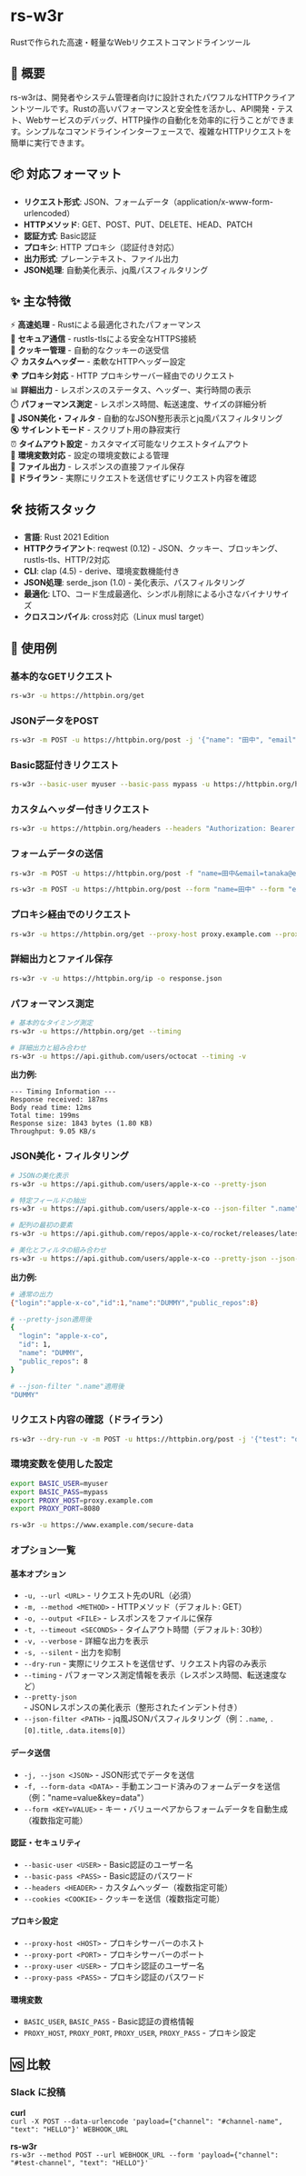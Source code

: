# rs-w3r

Rustで作られた高速・軽量なWebリクエストコマンドラインツール

## 🚀 概要

rs-w3rは、開発者やシステム管理者向けに設計されたパワフルなHTTPクライアントツールです。Rustの高いパフォーマンスと安全性を活かし、API開発・テスト、Webサービスのデバッグ、HTTP操作の自動化を効率的に行うことができます。シンプルなコマンドラインインターフェースで、複雑なHTTPリクエストを簡単に実行できます。

## 📦 対応フォーマット

- **リクエスト形式**: JSON、フォームデータ（application/x-www-form-urlencoded）
- **HTTPメソッド**: GET、POST、PUT、DELETE、HEAD、PATCH
- **認証方式**: Basic認証
- **プロキシ**: HTTP プロキシ（認証付き対応）
- **出力形式**: プレーンテキスト、ファイル出力
- **JSON処理**: 自動美化表示、jq風パスフィルタリング

## ✨ 主な特徴

⚡ **高速処理** - Rustによる最適化されたパフォーマンス  
🔐 **セキュア通信** - rustls-tlsによる安全なHTTPS接続  
🍪 **クッキー管理** - 自動的なクッキーの送受信  
📋 **カスタムヘッダー** - 柔軟なHTTPヘッダー設定  
🌍 **プロキシ対応** - HTTP プロキシサーバー経由でのリクエスト  
📊 **詳細出力** - レスポンスのステータス、ヘッダー、実行時間の表示  
⏱️ **パフォーマンス測定** - レスポンス時間、転送速度、サイズの詳細分析  
🎨 **JSON美化・フィルタ** - 自動的なJSON整形表示とjq風パスフィルタリング  
🔇 **サイレントモード** - スクリプト用の静寂実行  
⏰ **タイムアウト設定** - カスタマイズ可能なリクエストタイムアウト  
🔧 **環境変数対応** - 設定の環境変数による管理  
📁 **ファイル出力** - レスポンスの直接ファイル保存  
🧪 **ドライラン** - 実際にリクエストを送信せずにリクエスト内容を確認

## 🛠️ 技術スタック

- **言語**: Rust 2021 Edition
- **HTTPクライアント**: reqwest (0.12) - JSON、クッキー、ブロッキング、rustls-tls、HTTP/2対応
- **CLI**: clap (4.5) - derive、環境変数機能付き
- **JSON処理**: serde_json (1.0) - 美化表示、パスフィルタリング
- **最適化**: LTO、コード生成最適化、シンボル削除による小さなバイナリサイズ
- **クロスコンパイル**: cross対応（Linux musl target）

## 📖 使用例

### 基本的なGETリクエスト

```bash
rs-w3r -u https://httpbin.org/get
```

### JSONデータをPOST

```bash
rs-w3r -m POST -u https://httpbin.org/post -j '{"name": "田中", "email": "tanaka@example.com"}'
```

### Basic認証付きリクエスト

```bash
rs-w3r --basic-user myuser --basic-pass mypass -u https://httpbin.org/headers
```

### カスタムヘッダー付きリクエスト

```bash
rs-w3r -u https://httpbin.org/headers --headers "Authorization: Bearer token123" --headers "Content-Type: application/json"
```

### フォームデータの送信

```bash
rs-w3r -m POST -u https://httpbin.org/post -f "name=田中&email=tanaka@example.com"
```

```bash
rs-w3r -m POST -u https://httpbin.org/post --form "name=田中" --form "email=tanaka@example.com"
```

### プロキシ経由でのリクエスト

```bash
rs-w3r -u https://httpbin.org/get --proxy-host proxy.example.com --proxy-port 8080
```

### 詳細出力とファイル保存

```bash
rs-w3r -v -u https://httpbin.org/ip -o response.json
```

### パフォーマンス測定

```bash
# 基本的なタイミング測定
rs-w3r -u https://httpbin.org/get --timing

# 詳細出力と組み合わせ
rs-w3r -u https://api.github.com/users/octocat --timing -v
```

**出力例:**

```
--- Timing Information ---
Response received: 187ms
Body read time: 12ms
Total time: 199ms
Response size: 1843 bytes (1.80 KB)
Throughput: 9.05 KB/s
```

### JSON美化・フィルタリング

```bash
# JSONの美化表示
rs-w3r -u https://api.github.com/users/apple-x-co --pretty-json

# 特定フィールドの抽出
rs-w3r -u https://api.github.com/users/apple-x-co --json-filter ".name"

# 配列の最初の要素
rs-w3r -u https://api.github.com/repos/apple-x-co/rocket/releases/latest --json-filter ".assets[0].browser_download_url"

# 美化とフィルタの組み合わせ
rs-w3r -u https://api.github.com/users/apple-x-co --pretty-json --json-filter ".public_repos"
```

**出力例:**

```bash
# 通常の出力
{"login":"apple-x-co","id":1,"name":"DUMMY","public_repos":8}

# --pretty-json適用後
{
  "login": "apple-x-co",
  "id": 1,
  "name": "DUMMY",
  "public_repos": 8
}

# --json-filter ".name"適用後
"DUMMY"
```

### リクエスト内容の確認（ドライラン）

```bash
rs-w3r --dry-run -v -m POST -u https://httpbin.org/post -j '{"test": "data"}'
```

### 環境変数を使用した設定

```bash
export BASIC_USER=myuser
export BASIC_PASS=mypass
export PROXY_HOST=proxy.example.com
export PROXY_PORT=8080

rs-w3r -u https://www.example.com/secure-data
```

### オプション一覧

#### 基本オプション

- `-u, --url <URL>` - リクエスト先のURL（必須）
- `-m, --method <METHOD>` - HTTPメソッド（デフォルト: GET）
- `-o, --output <FILE>` - レスポンスをファイルに保存
- `-t, --timeout <SECONDS>` - タイムアウト時間（デフォルト: 30秒）
- `-v, --verbose` - 詳細な出力を表示
- `-s, --silent` - 出力を抑制
- `--dry-run` - 実際にリクエストを送信せず、リクエスト内容のみ表示
- `--timing` - パフォーマンス測定情報を表示（レスポンス時間、転送速度など）
- `--pretty-json` - JSONレスポンスの美化表示（整形されたインデント付き）
- `--json-filter <PATH>` - jq風JSONパスフィルタリング（例：`.name`, `.[0].title`, `.data.items[0]`）

#### データ送信

- `-j, --json <JSON>` - JSON形式でデータを送信
- `-f, --form-data <DATA>` - 手動エンコード済みのフォームデータを送信（例："name=value&key=data"）
- `--form <KEY=VALUE>` - キー・バリューペアからフォームデータを自動生成（複数指定可能）

#### 認証・セキュリティ

- `--basic-user <USER>` - Basic認証のユーザー名
- `--basic-pass <PASS>` - Basic認証のパスワード
- `--headers <HEADER>` - カスタムヘッダー（複数指定可能）
- `--cookies <COOKIE>` - クッキーを送信（複数指定可能）

#### プロキシ設定

- `--proxy-host <HOST>` - プロキシサーバーのホスト
- `--proxy-port <PORT>` - プロキシサーバーのポート
- `--proxy-user <USER>` - プロキシ認証のユーザー名
- `--proxy-pass <PASS>` - プロキシ認証のパスワード

#### 環境変数

- `BASIC_USER`, `BASIC_PASS` - Basic認証の資格情報
- `PROXY_HOST`, `PROXY_PORT`, `PROXY_USER`, `PROXY_PASS` - プロキシ設定

## 🆚 比較

### Slack に投稿

**curl**  
`curl -X POST --data-urlencode 'payload={"channel": "#channel-name", "text": "HELLO"}' WEBHOOK_URL`

**rs-w3r**  
`rs-w3r --method POST --url WEBHOOK_URL --form 'payload={"channel": "#test-channel", "text": "HELLO"}'`